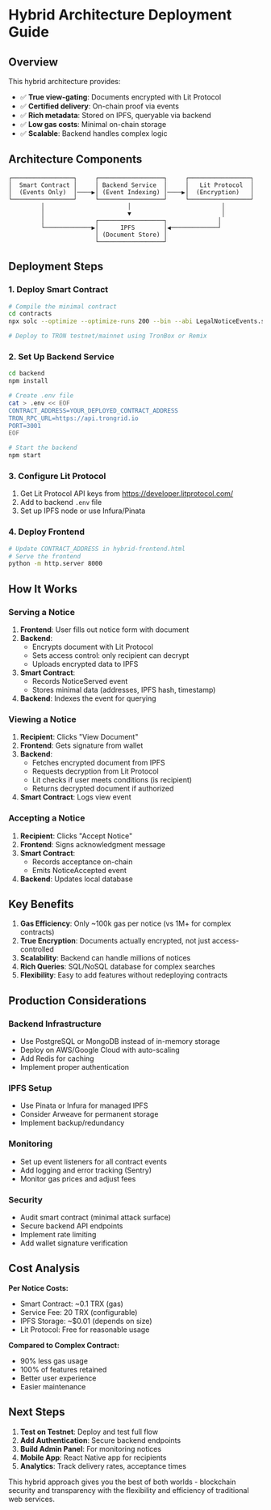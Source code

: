 # Hybrid Architecture Deployment Guide

## Overview

This hybrid architecture provides:
- ✅ **True view-gating**: Documents encrypted with Lit Protocol
- ✅ **Certified delivery**: On-chain proof via events
- ✅ **Rich metadata**: Stored on IPFS, queryable via backend
- ✅ **Low gas costs**: Minimal on-chain storage
- ✅ **Scalable**: Backend handles complex logic

## Architecture Components

```
┌─────────────────┐     ┌──────────────────┐     ┌─────────────────┐
│  Smart Contract │     │ Backend Service  │     │   Lit Protocol  │
│  (Events Only)  │────▶│ (Event Indexing) │────▶│  (Encryption)   │
└─────────────────┘     └──────────────────┘     └─────────────────┘
         │                       │                         │
         │                       ▼                         │
         │              ┌──────────────────┐              │
         └─────────────▶│      IPFS        │◀─────────────┘
                        │ (Document Store) │
                        └──────────────────┘
```

## Deployment Steps

### 1. Deploy Smart Contract

```bash
# Compile the minimal contract
cd contracts
npx solc --optimize --optimize-runs 200 --bin --abi LegalNoticeEvents.sol

# Deploy to TRON testnet/mainnet using TronBox or Remix
```

### 2. Set Up Backend Service

```bash
cd backend
npm install

# Create .env file
cat > .env << EOF
CONTRACT_ADDRESS=YOUR_DEPLOYED_CONTRACT_ADDRESS
TRON_RPC_URL=https://api.trongrid.io
PORT=3001
EOF

# Start the backend
npm start
```

### 3. Configure Lit Protocol

1. Get Lit Protocol API keys from https://developer.litprotocol.com/
2. Add to backend `.env` file
3. Set up IPFS node or use Infura/Pinata

### 4. Deploy Frontend

```bash
# Update CONTRACT_ADDRESS in hybrid-frontend.html
# Serve the frontend
python -m http.server 8000
```

## How It Works

### Serving a Notice

1. **Frontend**: User fills out notice form with document
2. **Backend**: 
   - Encrypts document with Lit Protocol
   - Sets access control: only recipient can decrypt
   - Uploads encrypted data to IPFS
3. **Smart Contract**: 
   - Records NoticeServed event
   - Stores minimal data (addresses, IPFS hash, timestamp)
4. **Backend**: Indexes the event for querying

### Viewing a Notice

1. **Recipient**: Clicks "View Document"
2. **Frontend**: Gets signature from wallet
3. **Backend**: 
   - Fetches encrypted document from IPFS
   - Requests decryption from Lit Protocol
   - Lit checks if user meets conditions (is recipient)
   - Returns decrypted document if authorized
4. **Smart Contract**: Logs view event

### Accepting a Notice

1. **Recipient**: Clicks "Accept Notice"
2. **Frontend**: Signs acknowledgment message
3. **Smart Contract**: 
   - Records acceptance on-chain
   - Emits NoticeAccepted event
4. **Backend**: Updates local database

## Key Benefits

1. **Gas Efficiency**: Only ~100k gas per notice (vs 1M+ for complex contracts)
2. **True Encryption**: Documents actually encrypted, not just access-controlled
3. **Scalability**: Backend can handle millions of notices
4. **Rich Queries**: SQL/NoSQL database for complex searches
5. **Flexibility**: Easy to add features without redeploying contracts

## Production Considerations

### Backend Infrastructure
- Use PostgreSQL or MongoDB instead of in-memory storage
- Deploy on AWS/Google Cloud with auto-scaling
- Add Redis for caching
- Implement proper authentication

### IPFS Setup
- Use Pinata or Infura for managed IPFS
- Consider Arweave for permanent storage
- Implement backup/redundancy

### Monitoring
- Set up event listeners for all contract events
- Add logging and error tracking (Sentry)
- Monitor gas prices and adjust fees

### Security
- Audit smart contract (minimal attack surface)
- Secure backend API endpoints
- Implement rate limiting
- Add wallet signature verification

## Cost Analysis

**Per Notice Costs:**
- Smart Contract: ~0.1 TRX (gas)
- Service Fee: 20 TRX (configurable)
- IPFS Storage: ~$0.01 (depends on size)
- Lit Protocol: Free for reasonable usage

**Compared to Complex Contract:**
- 90% less gas usage
- 100% of features retained
- Better user experience
- Easier maintenance

## Next Steps

1. **Test on Testnet**: Deploy and test full flow
2. **Add Authentication**: Secure backend endpoints
3. **Build Admin Panel**: For monitoring notices
4. **Mobile App**: React Native app for recipients
5. **Analytics**: Track delivery rates, acceptance times

This hybrid approach gives you the best of both worlds - blockchain security and transparency with the flexibility and efficiency of traditional web services.